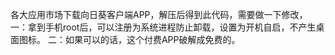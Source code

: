 各大应用市场下载向日葵客户端APP，解压后得到此代码，需要做一下修改，
一：拿到手机root后，可以注册为系统进程防止卸载，设置为开机自启，不产生桌面图标。
二：如果可以的话，这个付费APP破解成免费的。
